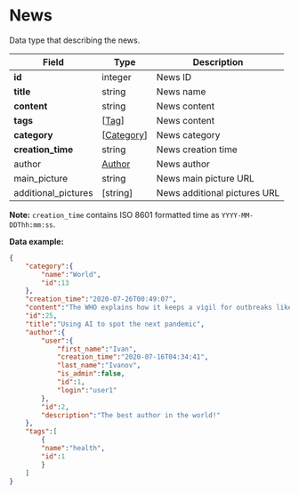 # News

Data type that describing the news.

Field | Type |Description
---------- | ------------- | ---------
__id__ | integer | News ID
__title__ | string | News name
__content__ | string | News content
__tags__ | [[Tag](tag.md)] | News content
__category__ | [[Category](category.md)] | News category
__creation_time__ | string | News creation time
author | [Author](author.md) | News author
main_picture | string | News main picture URL
additional_pictures | [string] | News additional pictures URL

**Note:**
`creation_time` contains ISO 8601 formatted time as `YYYY-MM-DDThh:mm:ss`.

**Data example:**

```json
{
    "category":{
        "name":"World",
        "id":13
    },
    "creation_time":"2020-07-26T00:49:07",
    "content":"The WHO explains how it keeps a vigil for outbreaks like Covid-19",
    "id":25,
    "title":"Using AI to spot the next pandemic",
    "author":{
        "user":{
            "first_name":"Ivan",
            "creation_time":"2020-07-16T04:34:41",
            "last_name":"Ivanov",
            "is_admin":false,
            "id":1,
            "login":"user1"
        },
        "id":2,
        "description":"The best author in the world!"
    },
    "tags":[
        {
        "name":"health",
        "id":1
        }
    ]
}
```
